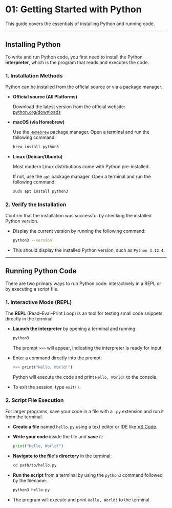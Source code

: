 # 01: Getting Started with Python

This guide covers the essentials of installing Python and running code.

---

## Installing Python

To write and run Python code, you first need to install the Python **interpreter**, which is the program that reads and executes the code.

### 1. Installation Methods

Python can be installed from the official source or via a package manager.

- **Official source (All Platforms)**  
 
   Download the latest version from the official website: [python.org/downloads](https://www.python.org/downloads/)

- **macOS (via Homebrew)**  

  Use the [`Homebrew`](https://brew.sh) package manager. Open a terminal and run the following command:

   ```bash
   brew install python3
   ```

- **Linux (Debian/Ubuntu)**   

  Most modern Linux distributions come with Python pre-installed.

  If not, use the `apt` package manager. Open a terminal and run the following command:

   ```bash
   sudo apt install python3
   ```

### 2. Verify the Installation

Confirm that the installation was successful by checking the installed Python version.

- Display the current version by running the following command:

   ```bash
   python3 --version
   ```

- This should display the installed Python version, such as `Python 3.12.4`.

---

## Running Python Code

There are two primary ways to run Python code: interactively in a REPL or by executing a script file.

### 1. Interactive Mode (REPL)

The **REPL** (Read–Eval–Print Loop) is an tool for testing small code snippets directly in the terminal.

- **Launch the interpreter** by opening a terminal and running:

   ```bash
   python3
   ```

   The prompt `>>>` will appear, indicating the interpreter is ready for input.

- Enter a command directly into the prompt:

   ```bash
   >>> print("Hello, World!")
   ```

   Python will execute the code and print `Hello, World!` to the console.

- To exit the session, type `exit()`.

### 2. Script File Execution

For larger programs, save your code in a file with a `.py` extension and run it from the terminal.

- **Create a file** named `hello.py` using a text editor or IDE like [VS Code](https://code.visualstudio.com). 
   
- **Write your code** inside the file and **save** it:

   ```python
   print("Hello, World!")
   ```

- **Navigate to the file's directory** in the terminal:
  
  ```bash
  cd path/to/hello.py
  ```

- **Run the script** from a terminal by using the `python3` command followed by the filename:

   ```bash
   python3 hello.py
   ```

- The program will execute and print `Hello, World!` to the terminal.

